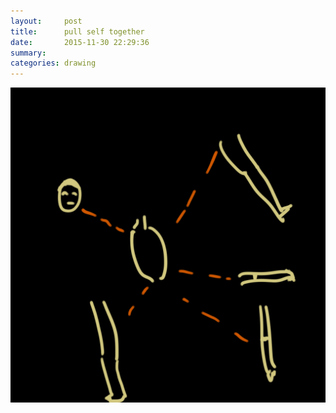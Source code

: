```yaml
---
layout:     post
title:      pull self together
date:       2015-11-30 22:29:36
summary:    
categories: drawing
---
```

![pull self together](/images/blog/pull-self-together.png "tommorrow enters the last month of 2015.")
